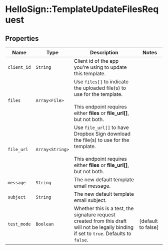 # HelloSign::TemplateUpdateFilesRequest



## Properties

| Name | Type | Description | Notes |
| ---- | ---- | ----------- | ----- |
| `client_id` | ```String``` |  Client id of the app you&#39;re using to update this template.  |  |
| `files` | ```Array<File>``` |  Use `files[]` to indicate the uploaded file(s) to use for the template.<br><br>This endpoint requires either **files** or **file_url[]**, but not both.  |  |
| `file_url` | ```Array<String>``` |  Use `file_url[]` to have Dropbox Sign download the file(s) to use for the template.<br><br>This endpoint requires either **files** or **file_url[]**, but not both.  |  |
| `message` | ```String``` |  The new default template email message.  |  |
| `subject` | ```String``` |  The new default template email subject.  |  |
| `test_mode` | ```Boolean``` |  Whether this is a test, the signature request created from this draft will not be legally binding if set to `true`. Defaults to `false`.  |  [default to false] |

